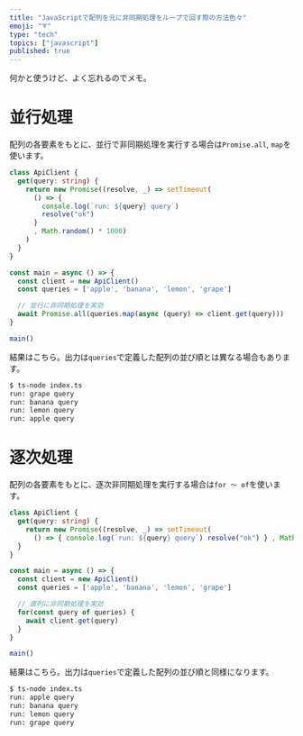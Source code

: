```yaml
---
title: "JavaScriptで配列を元に非同期処理をループで回す際の方法色々"
emoji: "➰"
type: "tech"
topics: ["javascript"]
published: true
---
```


何かと使うけど、よく忘れるのでメモ。

# 並行処理

配列の各要素をもとに、並行で非同期処理を実行する場合は`Promise.all`, `map`を使います。

```ts:index.ts
class ApiClient {
  get(query: string) {
    return new Promise((resolve, _) => setTimeout(
      () => {
        console.log(`run: ${query} query`)
        resolve("ok")
      }
      , Math.random() * 1000)
    )
  }
}

const main = async () => {
  const client = new ApiClient()
  const queries = ['apple', 'banana', 'lemon', 'grape']

  // 並行に非同期処理を実効
  await Promise.all(queries.map(async (query) => client.get(query)))
}

main()
```

結果はこちら。出力は`queries`で定義した配列の並び順とは異なる場合もあります。

```bash
$ ts-node index.ts
run: grape query
run: banana query
run: lemon query
run: apple query
```

# 逐次処理

配列の各要素をもとに、逐次非同期処理を実行する場合は`for 〜 of`を使います。

```ts:index.ts
class ApiClient {
  get(query: string) {
    return new Promise((resolve, _) => setTimeout(
      () => { console.log(`run: ${query} query`) resolve("ok") } , Math.random() * 1000))
  }
}

const main = async () => {
  const client = new ApiClient()
  const queries = ['apple', 'banana', 'lemon', 'grape']

  // 直列に非同期処理を実効
  for(const query of queries) {
    await client.get(query)
  }
}

main()
```

結果はこちら。出力は`queries`で定義した配列の並び順と同様になります。

```bash
$ ts-node index.ts
run: apple query
run: banana query
run: lemon query
run: grape query
```
